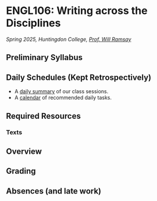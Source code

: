# ENGL106: Writing across the Disciplines

*Spring 2025, Huntingdon College, [Prof. Will Ramsay](https://willramsay.github.io)*

## Preliminary Syllabus

## Daily Schedules (Kept Retrospectively)

* A [daily summary](.daily_schedule_first_project.html) of our class sessions.
* A [calendar](./engl106_daily_tasks.pdf) of recommended daily tasks.

## Required Resources

### Texts

## Overview

## Grading

## Absences (and late work)

